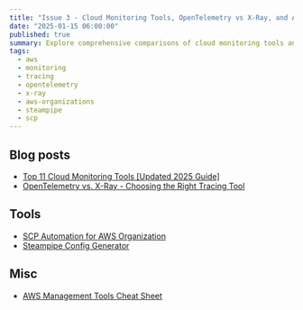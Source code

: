 ```yaml
---
title: "Issue 3 - Cloud Monitoring Tools, OpenTelemetry vs X-Ray, and AWS Organization Management"
date: "2025-01-15 06:00:00"
published: true
summary: Explore comprehensive comparisons of cloud monitoring tools and tracing solutions like OpenTelemetry vs X-Ray. Plus, discover useful AWS Organization management tools including SCP Automation and Steampipe Config Generator, along with AWS Management Tools reference materials.
tags:
  - aws
  - monitoring
  - tracing
  - opentelemetry
  - x-ray
  - aws-organizations
  - steampipe
  - scp
---
```



## Blog posts

* [Top 11 Cloud Monitoring Tools [Updated 2025 Guide]](https://signoz.io/comparisons/cloud-monitoring-tools/)
* [OpenTelemetry vs. X-Ray - Choosing the Right Tracing Tool](https://signoz.io/comparisons/opentelemetry-vs-xray/)

<!-- ## Videos

### AWS re:Invent 2024 - Implementing application performance monitoring (COP409)

<iframe width="560" height="315" src="https://www.youtube.com/embed/cC8GihGhkoY?si=NQR5g4erhbTw4DME" title="YouTube video player" frameborder="0" allow="accelerometer; autoplay; clipboard-write; encrypted-media; gyroscope; picture-in-picture; web-share" referrerpolicy="strict-origin-when-cross-origin" allowfullscreen></iframe> -->

## Tools

* [SCP Automation for AWS Organization](https://dev.to/aws-builders/scp-automation-for-aws-organization-569j)
* [Steampipe Config Generator](https://github.com/unicrons/steampipe-config-generator)

## Misc

* [AWS Management Tools Cheat Sheet](https://digitalcloud.training/category/aws-cheat-sheets/aws-management-tools/)



